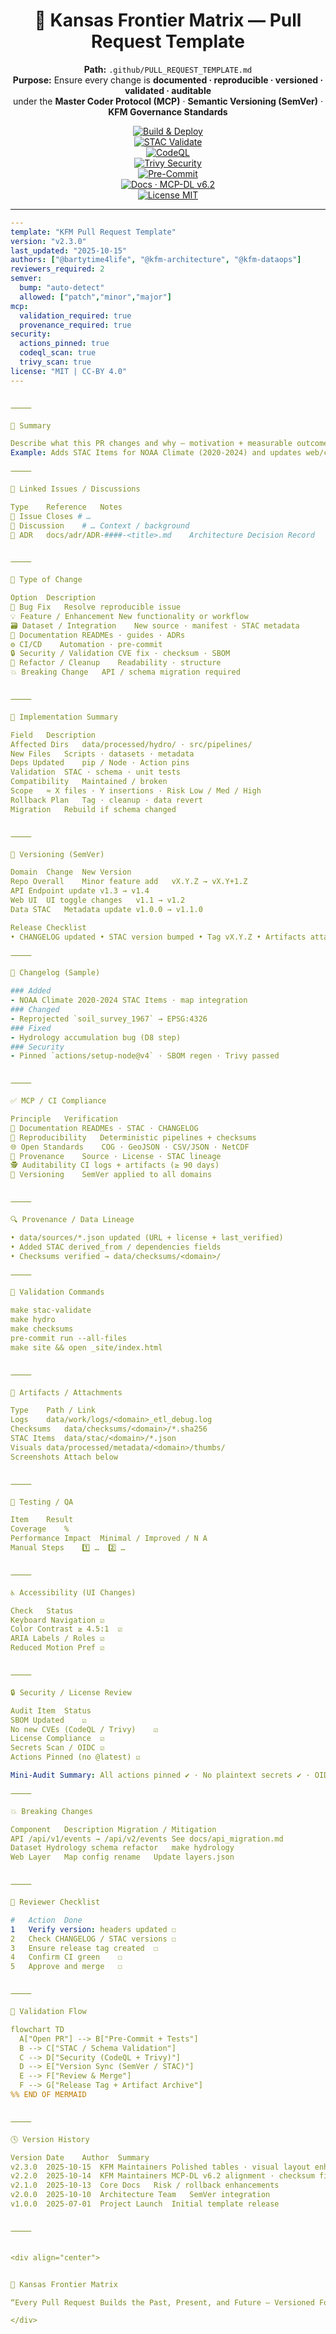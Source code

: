 <div align="center">

# 🚀 Kansas Frontier Matrix — Pull Request Template  

**Path:** `.github/PULL_REQUEST_TEMPLATE.md`  
**Purpose:** Ensure every change is **documented · reproducible · versioned · validated · auditable**  
under the **Master Coder Protocol (MCP)** · **Semantic Versioning (SemVer)** · **KFM Governance Standards**

[![Build & Deploy](https://img.shields.io/github/actions/workflow/status/bartytime4life/Kansas-Frontier-Matrix/site.yml?label=Build%20%26%20Deploy)](../.github/workflows/site.yml)  
[![STAC Validate](https://img.shields.io/github/actions/workflow/status/bartytime4life/Kansas-Frontier-Matrix/stac-validate.yml?label=STAC%20Validate)](../.github/workflows/stac-validate.yml)  
[![CodeQL](https://img.shields.io/github/actions/workflow/status/bartytime4life/Kansas-Frontier-Matrix/codeql.yml?label=CodeQL)](../.github/workflows/codeql.yml)  
[![Trivy Security](https://img.shields.io/github/actions/workflow/status/bartytime4life/Kansas-Frontier-Matrix/trivy.yml?label=Trivy%20Security)](../.github/workflows/trivy.yml)  
[![Pre-Commit](https://img.shields.io/badge/pre--commit-enabled-brightgreen.svg)](https://pre-commit.com/)  
[![Docs · MCP-DL v6.2](https://img.shields.io/badge/Docs-MCP--DL%20v6.2-blue)](../docs/)  
[![License MIT](https://img.shields.io/badge/License-MIT-green.svg)](../LICENSE)

</div>

---

```yaml
---
template: "KFM Pull Request Template"
version: "v2.3.0"
last_updated: "2025-10-15"
authors: ["@bartytime4life", "@kfm-architecture", "@kfm-dataops"]
reviewers_required: 2
semver:
  bump: "auto-detect"
  allowed: ["patch","minor","major"]
mcp:
  validation_required: true
  provenance_required: true
security:
  actions_pinned: true
  codeql_scan: true
  trivy_scan: true
license: "MIT | CC-BY 4.0"
---


⸻

🧩 Summary

Describe what this PR changes and why — motivation + measurable outcomes.
Example: Adds STAC Items for NOAA Climate (2020-2024) and updates web/config/layers.json.

⸻

🔄 Linked Issues / Discussions

Type	Reference	Notes
🧾 Issue	Closes # …	
💬 Discussion	# …	Context / background
📘 ADR	docs/adr/ADR-####-<title>.md	Architecture Decision Record


⸻

🧠 Type of Change

Option	Description
🐛 Bug Fix	Resolve reproducible issue
💡 Feature / Enhancement	New functionality or workflow
🗃️ Dataset / Integration	New source · manifest · STAC metadata
📖 Documentation	READMEs · guides · ADRs
⚙️ CI/CD	Automation · pre-commit
🔒 Security / Validation	CVE fix · checksum · SBOM
🧹 Refactor / Cleanup	Readability · structure
💥 Breaking Change	API / schema migration required


⸻

🧮 Implementation Summary

Field	Description
Affected Dirs	data/processed/hydro/ · src/pipelines/
New Files	Scripts · datasets · metadata
Deps Updated	pip / Node · Action pins
Validation	STAC · schema · unit tests
Compatibility	Maintained / broken
Scope	≈ X files · Y insertions · Risk Low / Med / High
Rollback Plan	Tag · cleanup · data revert
Migration	Rebuild if schema changed


⸻

🧭 Versioning (SemVer)

Domain	Change	New Version
Repo Overall	Minor feature add	vX.Y.Z → vX.Y+1.Z
API	Endpoint update	v1.3 → v1.4
Web UI	UI toggle changes	v1.1 → v1.2
Data STAC	Metadata update	v1.0.0 → v1.1.0

Release Checklist
• CHANGELOG updated • STAC version bumped • Tag vX.Y.Z • Artifacts attached • Maintainers notified

⸻

📜 Changelog (Sample)

### Added
- NOAA Climate 2020-2024 STAC Items · map integration  
### Changed
- Reprojected `soil_survey_1967` → EPSG:4326  
### Fixed
- Hydrology accumulation bug (D8 step)  
### Security
- Pinned `actions/setup-node@v4` · SBOM regen · Trivy passed


⸻

✅ MCP / CI Compliance

Principle	Verification
📖 Documentation	READMEs · STAC · CHANGELOG
🧮 Reproducibility	Deterministic pipelines + checksums
🌐 Open Standards	COG · GeoJSON · CSV/JSON · NetCDF
🧾 Provenance	Source · License · STAC lineage
🕵️ Auditability	CI logs + artifacts (≥ 90 days)
🔢 Versioning	SemVer applied to all domains


⸻

🔍 Provenance / Data Lineage

• data/sources/*.json updated (URL + license + last_verified)
• Added STAC derived_from / dependencies fields
• Checksums verified → data/checksums/<domain>/

⸻

🧰 Validation Commands

make stac-validate
make hydro
make checksums
pre-commit run --all-files
make site && open _site/index.html


⸻

📎 Artifacts / Attachments

Type	Path / Link
Logs	data/work/logs/<domain>_etl_debug.log
Checksums	data/checksums/<domain>/*.sha256
STAC Items	data/stac/<domain>/*.json
Visuals	data/processed/metadata/<domain>/thumbs/
Screenshots	Attach below


⸻

🧪 Testing / QA

Item	Result
Coverage	%
Performance Impact	Minimal / Improved / N A
Manual Steps	1️⃣ …  2️⃣ …


⸻

♿ Accessibility (UI Changes)

Check	Status
Keyboard Navigation	☑
Color Contrast ≥ 4.5:1	☑
ARIA Labels / Roles	☑
Reduced Motion Pref	☑


⸻

🔒 Security / License Review

Audit Item	Status
SBOM Updated	☑
No new CVEs (CodeQL / Trivy)	☑
License Compliance	☑
Secrets Scan / OIDC	☑
Actions Pinned (no @latest)	☑

Mini-Audit Summary: All actions pinned ✔ · No plaintext secrets ✔ · OIDC deployments active ✔

⸻

💥 Breaking Changes

Component	Description	Migration / Mitigation
API	/api/v1/events → /api/v2/events	See docs/api_migration.md
Dataset	Hydrology schema refactor	make hydrology
Web Layer	Map config rename	Update layers.json


⸻

🧾 Reviewer Checklist

#	Action	Done
1	Verify version: headers updated	☐
2	Check CHANGELOG / STAC versions	☐
3	Ensure release tag created	☐
4	Confirm CI green	☐
5	Approve and merge	☐


⸻

🧭 Validation Flow

flowchart TD
  A["Open PR"] --> B["Pre-Commit + Tests"]
  B --> C["STAC / Schema Validation"]
  C --> D["Security (CodeQL + Trivy)"]
  D --> E["Version Sync (SemVer / STAC)"]
  E --> F["Review & Merge"]
  F --> G["Release Tag + Artifact Archive"]
%% END OF MERMAID


⸻

🕓 Version History

Version	Date	Author	Summary
v2.3.0	2025-10-15	KFM Maintainers	Polished tables · visual layout enhancement
v2.2.0	2025-10-14	KFM Maintainers	MCP-DL v6.2 alignment · checksum field
v2.1.0	2025-10-13	Core Docs	Risk / rollback enhancements
v2.0.0	2025-10-10	Architecture Team	SemVer integration
v1.0.0	2025-07-01	Project Launch	Initial template release


⸻


<div align="center">


🧭 Kansas Frontier Matrix

“Every Pull Request Builds the Past, Present, and Future — Versioned Forever.”

</div>
```
